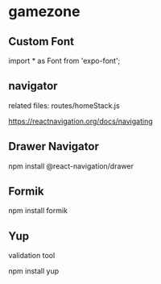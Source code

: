 # gamezone

## Custom Font

import \* as Font from 'expo-font';

## navigator

related files:
routes/homeStack.js

https://reactnavigation.org/docs/navigating

## Drawer Navigator

npm install @react-navigation/drawer

## Formik

npm install formik

## Yup

validation tool

npm install yup
